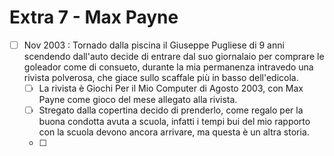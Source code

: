 # Extra 7 - Max Payne

- [ ] Nov 2003 : Tornado dalla piscina il Giuseppe Pugliese di 9 anni scendendo dall'auto decide di entrare dal suo giornalaio per comprare le goleador come di consueto, durante la mia permanenza intravedo una rivista polverosa, che giace sullo scaffale più in basso dell'edicola.
  - [ ] La rivista è Giochi Per il Mio Computer di Agosto 2003, con Max Payne come gioco del mese allegato alla rivista.
  - [ ] Stregato dalla copertina decido di prenderlo, come regalo per la buona condotta avuta a scuola, infatti i tempi bui del mio rapporto con la scuola devono ancora arrivare, ma questa è un altra storia.
  - [ ] 